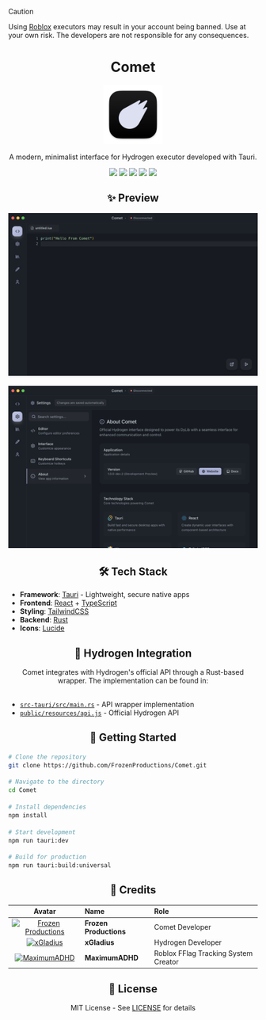 > [!CAUTION]
> Using [Roblox](https://www.roblox.com) executors may result in your account being banned. Use at your own risk. The developers are not responsible for any consequences.

# <div align="center">Comet</div>

<div align="center">
  <img src=".github/assets/Icon.png" alt="Comet" width="120" />
</div>

<div align="center">
  <p>A modern, minimalist interface for Hydrogen executor developed with Tauri.</p>
</div>

<div align="center">
  <img src="https://img.shields.io/badge/Tauri-FFC131?style=for-the-badge&logo=Tauri&logoColor=white" />
  <img src="https://img.shields.io/badge/React-20232A?style=for-the-badge&logo=react&logoColor=61DAFB" />
  <img src="https://img.shields.io/badge/TypeScript-007ACC?style=for-the-badge&logo=typescript&logoColor=white" />
  <img src="https://img.shields.io/badge/Tailwind_CSS-38B2AC?style=for-the-badge&logo=tailwind-css&logoColor=white" />
  <img src="https://img.shields.io/badge/Rust-000000?style=for-the-badge&logo=rust&logoColor=white" />
</div>

## <div align="center">✨ Preview</div>

<div align="center">
  <img src=".github/assets/comet_preview.png" alt="Comet Editor" width="800" />
  <br/><br/>
  <img src=".github/assets/comet_settings_preview.png" alt="Comet Settings" width="800" />
</div>

## <div align="center">🛠️ Tech Stack</div>

-   **Framework**: [Tauri](https://tauri.app) - Lightweight, secure native apps
-   **Frontend**: [React](https://react.dev) + [TypeScript](https://www.typescriptlang.org/)
-   **Styling**: [TailwindCSS](https://tailwindcss.com)
-   **Backend**: [Rust](https://www.rust-lang.org)
-   **Icons**: [Lucide](https://lucide.dev)

## <div align="center">🔌 Hydrogen Integration</div>

<div align="center">
    Comet integrates with Hydrogen's official API through a Rust-based wrapper. The implementation can be found in:
</div>
<br>

-   [`src-tauri/src/main.rs`](https://github.com/FrozenProductions/Comet/blob/main/src-tauri/src/main.rs) - API wrapper implementation
-   [`public/resources/api.js`](https://github.com/FrozenProductions/Comet/blob/main/public/resources/api.js) - Official Hydrogen API

## <div align="center">🚀 Getting Started</div>

```bash
# Clone the repository
git clone https://github.com/FrozenProductions/Comet.git

# Navigate to the directory
cd Comet

# Install dependencies
npm install

# Start development
npm run tauri:dev

# Build for production
npm run tauri:build:universal
```

## <div align="center">👥 Credits</div>

<div align="center">

|                                                                    Avatar                                                                    | Name                   | Role                                 |
| :------------------------------------------------------------------------------------------------------------------------------------------: | :--------------------- | :----------------------------------- |
| <a href="https://github.com/FrozenProductions"><img src="https://github.com/FrozenProductions.png" width="50" alt="Frozen Productions"/></a> | **Frozen Productions** | Comet Developer                      |
|               <a href="https://github.com/xGladius"><img src="https://github.com/xGladius.png" width="50" alt="xGladius"/></a>               | **xGladius**           | Hydrogen Developer                   |
|          <a href="https://github.com/MaximumADHD"><img src="https://github.com/MaximumADHD.png" width="50" alt="MaximumADHD"/></a>           | **MaximumADHD**        | Roblox FFlag Tracking System Creator |

</div>

## <div align="center">📄 License</div>

<div align="center">
  MIT License - See <a href="LICENSE">LICENSE</a> for details
</div>
